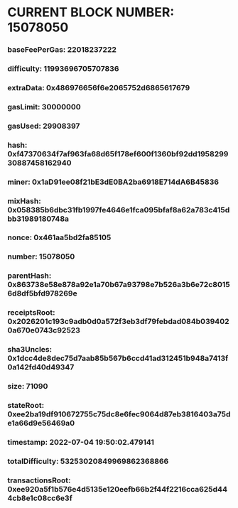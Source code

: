 # CURRENT BLOCK NUMBER: 15078050

### baseFeePerGas: 22018237222
### difficulty: 11993696705707836
### extraData: 0x486976656f6e2065752d6865617679
### gasLimit: 30000000
### gasUsed: 29908397
### hash: 0xf47370634f7af963fa68d65f178ef600f1360bf92dd195829930887458162940
### miner: 0x1aD91ee08f21bE3dE0BA2ba6918E714dA6B45836
### mixHash: 0x058385b6dbc31fb1997fe4646e1fca095bfaf8a62a783c415dbb31989180748a
### nonce: 0x461aa5bd2fa85105
### number: 15078050
### parentHash: 0x863738e58e878a92e1a70b67a93798e7b526a3b6e72c80156d8df5bfd978269e
### receiptsRoot: 0x2026201c193c9adb0d0a572f3eb3df79febdad084b0394020a670e0743c92523
### sha3Uncles: 0x1dcc4de8dec75d7aab85b567b6ccd41ad312451b948a7413f0a142fd40d49347
### size: 71090
### stateRoot: 0xee2ba19df910672755c75dc8e6fec9064d87eb3816403a75de1a66d9e56469a0
### timestamp: 2022-07-04 19:50:02.479141
### totalDifficulty: 53253020849969862368866
### transactionsRoot: 0xee920a5f1b576e4d5135e120eefb66b2f44f2216cca625d444cb8e1c08cc6e3f
